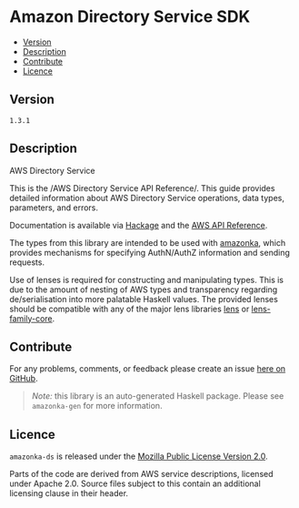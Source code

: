 # Amazon Directory Service SDK

* [Version](#version)
* [Description](#description)
* [Contribute](#contribute)
* [Licence](#licence)


## Version

`1.3.1`


## Description

AWS Directory Service

This is the /AWS Directory Service API Reference/. This guide provides
detailed information about AWS Directory Service operations, data types,
parameters, and errors.

Documentation is available via [Hackage](http://hackage.haskell.org/package/amazonka-ds)
and the [AWS API Reference](http://docs.aws.amazon.com/directoryservice/latest/devguide/welcome.html).

The types from this library are intended to be used with [amazonka](http://hackage.haskell.org/package/amazonka),
which provides mechanisms for specifying AuthN/AuthZ information and sending requests.

Use of lenses is required for constructing and manipulating types.
This is due to the amount of nesting of AWS types and transparency regarding
de/serialisation into more palatable Haskell values.
The provided lenses should be compatible with any of the major lens libraries
[lens](http://hackage.haskell.org/package/lens) or [lens-family-core](http://hackage.haskell.org/package/lens-family-core).

## Contribute

For any problems, comments, or feedback please create an issue [here on GitHub](https://github.com/brendanhay/amazonka/issues).

> _Note:_ this library is an auto-generated Haskell package. Please see `amazonka-gen` for more information.


## Licence

`amazonka-ds` is released under the [Mozilla Public License Version 2.0](http://www.mozilla.org/MPL/).

Parts of the code are derived from AWS service descriptions, licensed under Apache 2.0.
Source files subject to this contain an additional licensing clause in their header.

